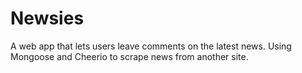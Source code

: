 # Newsies
A web app that lets users leave comments on the latest news. Using Mongoose and Cheerio to scrape news from another site.
